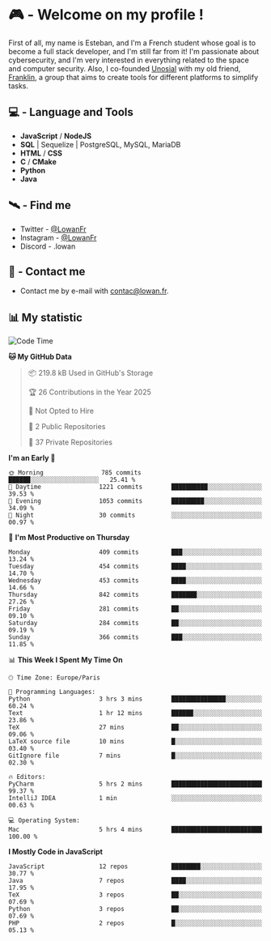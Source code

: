 # 🎮 - Welcome on my profile !
First of all, my name is Esteban, and I'm a French student whose goal is to become a full stack developer, and I'm still far from it!
I'm passionate about cybersecurity, and I'm very interested in everything related to the space and computer security.
Also, I co-founded [Unosial](https://github.com/Unosial) with my old friend, [Franklin](https://github.com/AbaFranklin/), a group that aims to create tools for different platforms to simplify tasks. 



## 💻 - Language and Tools
- **JavaScript** / **NodeJS**
- **SQL** | Sequelize | PostgreSQL, MySQL, MariaDB
- **HTML** / **CSS**
- **C** / **CMake**
- **Python**
- **Java**

## 🛰️ - Find me

 - Twitter - [@LowanFr](https://twitter.com/LowanFr/)
 - Instagram - [@LowanFr](https://instagram.com/LowanFr)
 - Discord -  .lowan
 
## 📡 - Contact me
 - Contact me by e-mail with [contac@lowan.fr](mailto:contact@lowan.fr).

## 📊 My statistic
<!--START_SECTION:waka-->
![Code Time](http://img.shields.io/badge/Code%20Time-1%2C158%20hrs%2014%20mins-blue)

**🐱 My GitHub Data** 

> 📦 219.8 kB Used in GitHub's Storage 
 > 
> 🏆 26 Contributions in the Year 2025
 > 
> 🚫 Not Opted to Hire
 > 
> 📜 2 Public Repositories 
 > 
> 🔑 37 Private Repositories 
 > 
**I'm an Early 🐤** 

```text
🌞 Morning                785 commits         ██████░░░░░░░░░░░░░░░░░░░   25.41 % 
🌆 Daytime                1221 commits        ██████████░░░░░░░░░░░░░░░   39.53 % 
🌃 Evening                1053 commits        █████████░░░░░░░░░░░░░░░░   34.09 % 
🌙 Night                  30 commits          ░░░░░░░░░░░░░░░░░░░░░░░░░   00.97 % 
```
📅 **I'm Most Productive on Thursday** 

```text
Monday                   409 commits         ███░░░░░░░░░░░░░░░░░░░░░░   13.24 % 
Tuesday                  454 commits         ████░░░░░░░░░░░░░░░░░░░░░   14.70 % 
Wednesday                453 commits         ████░░░░░░░░░░░░░░░░░░░░░   14.66 % 
Thursday                 842 commits         ███████░░░░░░░░░░░░░░░░░░   27.26 % 
Friday                   281 commits         ██░░░░░░░░░░░░░░░░░░░░░░░   09.10 % 
Saturday                 284 commits         ██░░░░░░░░░░░░░░░░░░░░░░░   09.19 % 
Sunday                   366 commits         ███░░░░░░░░░░░░░░░░░░░░░░   11.85 % 
```


📊 **This Week I Spent My Time On** 

```text
🕑︎ Time Zone: Europe/Paris

💬 Programming Languages: 
Python                   3 hrs 3 mins        ███████████████░░░░░░░░░░   60.24 % 
Text                     1 hr 12 mins        ██████░░░░░░░░░░░░░░░░░░░   23.86 % 
TeX                      27 mins             ██░░░░░░░░░░░░░░░░░░░░░░░   09.06 % 
LaTeX source file        10 mins             █░░░░░░░░░░░░░░░░░░░░░░░░   03.40 % 
GitIgnore file           7 mins              █░░░░░░░░░░░░░░░░░░░░░░░░   02.30 % 

🔥 Editors: 
PyCharm                  5 hrs 2 mins        █████████████████████████   99.37 % 
IntelliJ IDEA            1 min               ░░░░░░░░░░░░░░░░░░░░░░░░░   00.63 % 

💻 Operating System: 
Mac                      5 hrs 4 mins        █████████████████████████   100.00 % 
```

**I Mostly Code in JavaScript** 

```text
JavaScript               12 repos            ████████░░░░░░░░░░░░░░░░░   30.77 % 
Java                     7 repos             ████░░░░░░░░░░░░░░░░░░░░░   17.95 % 
TeX                      3 repos             ██░░░░░░░░░░░░░░░░░░░░░░░   07.69 % 
Python                   3 repos             ██░░░░░░░░░░░░░░░░░░░░░░░   07.69 % 
PHP                      2 repos             █░░░░░░░░░░░░░░░░░░░░░░░░   05.13 % 
```




<!--END_SECTION:waka-->
